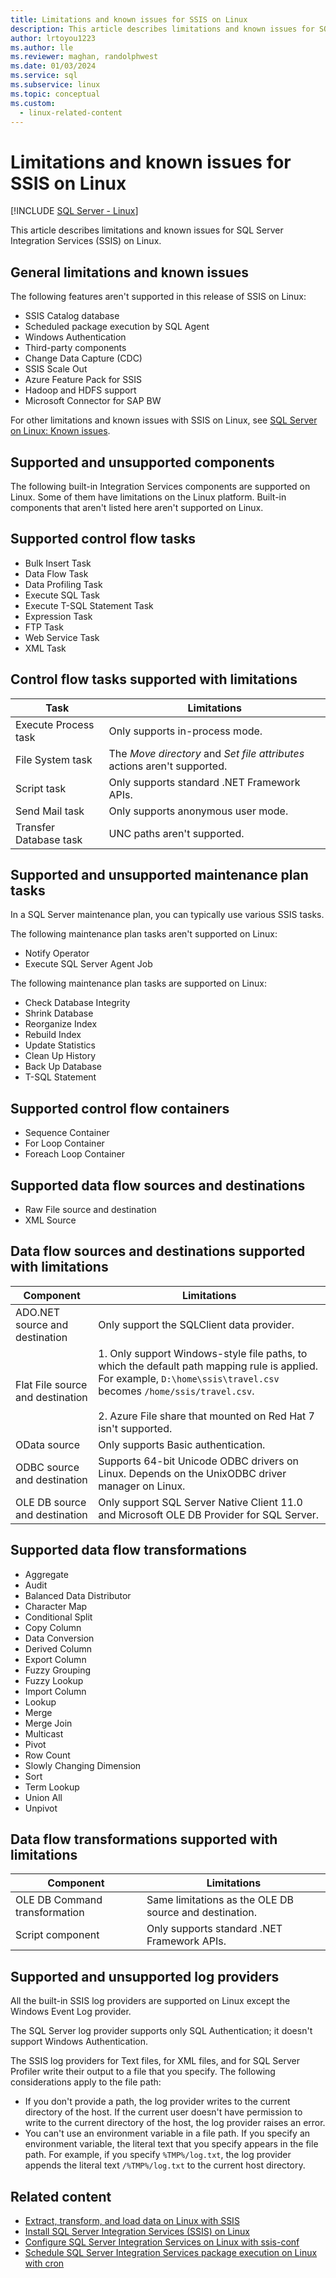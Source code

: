 ```yaml
---
title: Limitations and known issues for SSIS on Linux
description: This article describes limitations and known issues for SQL Server Integration Services (SSIS) on Linux computers.
author: lrtoyou1223
ms.author: lle
ms.reviewer: maghan, randolphwest
ms.date: 01/03/2024
ms.service: sql
ms.subservice: linux
ms.topic: conceptual
ms.custom:
  - linux-related-content
---
```

# Limitations and known issues for SSIS on Linux

[!INCLUDE [SQL Server - Linux](../includes/applies-to-version/sql-linux.md)]

This article describes limitations and known issues for SQL Server Integration Services (SSIS) on Linux.

## General limitations and known issues

The following features aren't supported in this release of SSIS on Linux:

- SSIS Catalog database
- Scheduled package execution by SQL Agent
- Windows Authentication
- Third-party components
- Change Data Capture (CDC)
- SSIS Scale Out
- Azure Feature Pack for SSIS
- Hadoop and HDFS support
- Microsoft Connector for SAP BW

For other limitations and known issues with SSIS on Linux, see [SQL Server on Linux: Known issues](sql-server-linux-known-issues.md#sql-server-integration-services-ssis).

## <a id="components"></a> Supported and unsupported components

The following built-in Integration Services components are supported on Linux. Some of them have limitations on the Linux platform. Built-in components that aren't listed here aren't supported on Linux.

## Supported control flow tasks

- Bulk Insert Task
- Data Flow Task
- Data Profiling Task
- Execute SQL Task
- Execute T-SQL Statement Task
- Expression Task
- FTP Task
- Web Service Task
- XML Task

## Control flow tasks supported with limitations

| Task | Limitations |
| --- | --- |
| Execute Process task | Only supports in-process mode. |
| File System task | The *Move directory* and *Set file attributes* actions aren't supported. |
| Script task | Only supports standard .NET Framework APIs. |
| Send Mail task | Only supports anonymous user mode. |
| Transfer Database task | UNC paths aren't supported. |

## Supported and unsupported maintenance plan tasks

In a SQL Server maintenance plan, you can typically use various SSIS tasks.

The following maintenance plan tasks aren't supported on Linux:

- Notify Operator
- Execute SQL Server Agent Job

The following maintenance plan tasks are supported on Linux:

- Check Database Integrity
- Shrink Database
- Reorganize Index
- Rebuild Index
- Update Statistics
- Clean Up History
- Back Up Database
- T-SQL Statement

## Supported control flow containers

- Sequence Container
- For Loop Container
- Foreach Loop Container

## Supported data flow sources and destinations

- Raw File source and destination
- XML Source

## Data flow sources and destinations supported with limitations

| Component | Limitations |
| --- | --- |
| ADO.NET source and destination | Only support the SQLClient data provider. |
| Flat File source and destination | 1. Only support Windows-style file paths, to which the default path mapping rule is applied. For example, `D:\home\ssis\travel.csv` becomes `/home/ssis/travel.csv`.<br /><br />2. Azure File share that mounted on Red Hat 7 isn't supported. |
| OData source | Only supports Basic authentication. |
| ODBC source and destination | Supports 64-bit Unicode ODBC drivers on Linux. Depends on the UnixODBC driver manager on Linux. |
| OLE DB source and destination | Only support SQL Server Native Client 11.0 and Microsoft OLE DB Provider for SQL Server. |

## Supported data flow transformations

- Aggregate
- Audit
- Balanced Data Distributor
- Character Map
- Conditional Split
- Copy Column
- Data Conversion
- Derived Column
- Export Column
- Fuzzy Grouping
- Fuzzy Lookup
- Import Column
- Lookup
- Merge
- Merge Join
- Multicast
- Pivot
- Row Count
- Slowly Changing Dimension
- Sort
- Term Lookup
- Union All
- Unpivot

## Data flow transformations supported with limitations

| Component | Limitations |
| --- | --- |
| OLE DB Command transformation | Same limitations as the OLE DB source and destination. |
| Script component | Only supports standard .NET Framework APIs. |

## Supported and unsupported log providers

All the built-in SSIS log providers are supported on Linux except the Windows Event Log provider.

The SQL Server log provider supports only SQL Authentication; it doesn't support Windows Authentication.

The SSIS log providers for Text files, for XML files, and for SQL Server Profiler write their output to a file that you specify. The following considerations apply to the file path:

- If you don't provide a path, the log provider writes to the current directory of the host. If the current user doesn't have permission to write to the current directory of the host, the log provider raises an error.
- You can't use an environment variable in a file path. If you specify an environment variable, the literal text that you specify appears in the file path. For example, if you specify `%TMP%/log.txt`, the log  provider appends the literal text `/%TMP%/log.txt` to the current host directory.

## Related content

- [Extract, transform, and load data on Linux with SSIS](sql-server-linux-migrate-ssis.md)
- [Install SQL Server Integration Services (SSIS) on Linux](sql-server-linux-setup-ssis.md)
- [Configure SQL Server Integration Services on Linux with ssis-conf](sql-server-linux-configure-ssis.md)
- [Schedule SQL Server Integration Services package execution on Linux with cron](sql-server-linux-schedule-ssis-packages.md)
